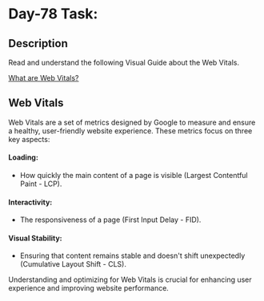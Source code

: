 # Day-78 Task:

## Description
Read and understand the following Visual Guide about the Web Vitals.

[What are Web Vitals?](https://roadmap.sh/guides/what-are-web-vitals)


## Web Vitals
Web Vitals are a set of metrics designed by Google to measure and ensure a healthy, user-friendly website experience. These metrics focus on three key aspects:

#### Loading: 
- How quickly the main content of a page is visible (Largest Contentful Paint - LCP).

#### Interactivity:
- The responsiveness of a page (First Input Delay - FID).

#### Visual Stability: 
- Ensuring that content remains stable and doesn't shift unexpectedly (Cumulative Layout Shift - CLS).  

Understanding and optimizing for Web Vitals is crucial for enhancing user experience and improving website performance.